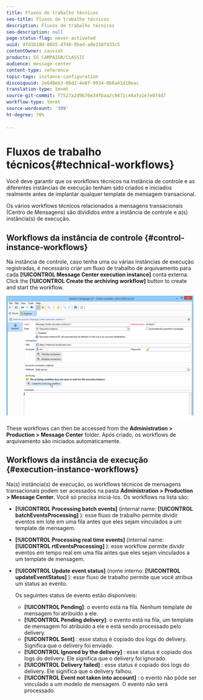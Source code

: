 ```yaml
---
title: Fluxos de trabalho técnicos
seo-title: Fluxos de trabalho técnicos
description: Fluxos de trabalho técnicos
seo-description: null
page-status-flag: never-activated
uuid: dfd1b180-86b5-4740-9bad-a0e210f433c5
contentOwner: sauviat
products: SG_CAMPAIGN/CLASSIC
audience: message-center
content-type: reference
topic-tags: instance-configuration
discoiquuid: 2e648e63-06d2-4e8f-9934-066a41d18eac
translation-type: tm+mt
source-git-commit: f7527a2d9b76e34fbaa2c9471c44a7a1e7e074d7
workflow-type: tm+mt
source-wordcount: '309'
ht-degree: 70%

---
```



# Fluxos de trabalho técnicos{#technical-workflows}

Você deve garantir que os workflows técnicos na instância de controle e as diferentes instâncias de execução tenham sido criados e iniciados realmente antes de implantar qualquer template de mensagem transacional.

Os vários workflows técnicos relacionados a mensagens transacionais (Centro de Mensagens) são divididos entre a instância de controle e a(s) instância(s) de execução.

## Workflows da instância de controle {#control-instance-workflows}

Na instância de controle, caso tenha uma ou várias instâncias de execução registradas, é necessário criar um fluxo de trabalho de arquivamento para cada **[!UICONTROL Message Center execution instance]** conta externa. Click the **[!UICONTROL Create the archiving workflow]** button to create and start the workflow.

![](assets/messagecenter_archiving_002.png)

These workflows can then be accessed from the **Administration > Production > Message Center** folder. Após criado, os workflows de arquivamento são iniciados automaticamente.

<!--**Minimal architecture**

Once the control and execution modules are installed on the same instance, you must create the archiving workflow using the deployment wizard. Click the **[!UICONTROL Create the archiving workflow]** button to create and start the workflow.

![](assets/messagecenter_archiving_001.png)-->

## Workflows da instância de execução {#execution-instance-workflows}

Na(s) instância(s) de execução, os workflows técnicos de mensagens transacionais podem ser acessados na pasta **Administration > Production > Message Center.** Você só precisa iniciá-los. Os workflows na lista são:

* **[!UICONTROL Processing batch events]** (internal name: **[!UICONTROL batchEventsProcessing]** ): esse fluxo de trabalho permite dividir eventos em lote em uma fila antes que eles sejam vinculados a um template de mensagem.
* **[!UICONTROL Processing real time events]** (internal name: **[!UICONTROL rtEventsProcessing]** ): esse workflow permite dividir eventos em tempo real em uma fila antes que eles sejam vinculados a um template de mensagem.
* **[!UICONTROL Update event status]** (nome interno: **[!UICONTROL updateEventStatus]** ): esse fluxo de trabalho permite que você atribua um status ao evento.

   Os seguintes status de evento estão disponíveis:

   * **[!UICONTROL Pending]**: o evento está na fila. Nenhum template de mensagem foi atribuído a ele.
   * **[!UICONTROL Pending delivery]**: o evento está na fila, um template de mensagem foi atribuído a ele e está sendo processado pelo delivery.
   * **[!UICONTROL Sent]** : esse status é copiado dos logs do delivery. Significa que o delivery foi enviado.
   * **[!UICONTROL Ignored by the delivery]** : esse status é copiado dos logs do delivery. Ele significa que o delivery foi ignorado.
   * **[!UICONTROL Delivery failed]** : esse status é copiado dos logs do delivery. Ele significa que o delivery falhou.
   * **[!UICONTROL Event not taken into account]** : o evento não pôde ser vinculado a um modelo de mensagem. O evento não será processado.

